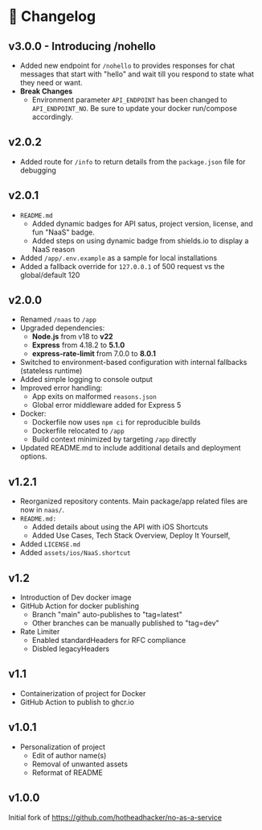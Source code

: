 # 📝 Changelog

## v3.0.0 - Introducing /nohello
- Added new endpoint for `/nohello` to provides responses for chat messages that start with "hello" and wait till you respond to state what they need or want.
- **Break Changes**
   - Environment parameter `API_ENDPOINT` has been changed to `API_ENDPOINT_NO`. Be sure to update your docker run/compose accordingly.

## v2.0.2
- Added route for `/info` to return details from the `package.json` file for debugging

## v2.0.1
- `README.md`
   - Added dynamic badges for API satus, project version, license, and fun "NaaS" badge.
   - Added steps on using dynamic badge from shields.io to display a NaaS reason
- Added `/app/.env.example` as a sample for local installations
- Added a fallback override for `127.0.0.1` of 500 request vs the global/default 120

## v2.0.0
- Renamed `/naas` to `/app`
- Upgraded dependencies:
   - **Node.js** from v18 to **v22**
   - **Express** from 4.18.2 to **5.1.0**
   - **express-rate-limit** from 7.0.0 to **8.0.1**
- Switched to environment-based configuration with internal fallbacks (stateless runtime)
- Added simple logging to console output
- Improved error handling:
   - App exits on malformed `reasons.json`
   - Global error middleware added for Express 5
- Docker:
   - Dockerfile now uses `npm ci` for reproducible builds
   - Dockerfile relocated to `/app`
   - Build context minimized by targeting `/app` directly
- Updated README.md to include additional details and deployment options.

## v1.2.1
- Reorganized repository contents. Main package/app related files are now in `naas/`.
- `README.md:`
   - Added details about using the API with iOS Shortcuts
   - Added Use Cases, Tech Stack Overview, Deploy It Yourself, 
- Added `LICENSE.md`
- Added `assets/ios/NaaS.shortcut`

## v1.2
- Introduction of Dev docker image
- GitHub Action for docker publishing
   - Branch "main" auto-publishes to "tag=latest"
   - Other branches can be manually published to "tag=dev"
- Rate Limiter
   - Enabled standardHeaders for RFC compliance
   - Disbled legacyHeaders

## v1.1
- Containerization of project for Docker
- GitHub Action to publish to ghcr.io

## v1.0.1
- Personalization of project
   - Edit of author name(s)
   - Removal of unwanted assets
   - Reformat of README

## v1.0.0
Initial fork of https://github.com/hotheadhacker/no-as-a-service
